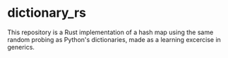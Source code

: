 # dictionary_rs

This repository is a Rust implementation of a hash map using the same random probing as Python's dictionaries, made as a learning excercise in generics.
